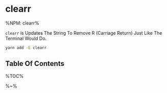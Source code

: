 # clearr

%NPM: clearr%

`clearr` is Updates The String To Remove R (Carriage Return) Just Like The Terminal Would Do.

```sh
yarn add -E clearr
```

## Table Of Contents

%TOC%

%~%